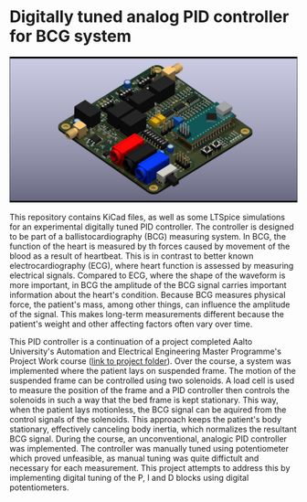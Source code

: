 # Digitally tuned analog PID controller for BCG system

![PID Controller](pcb_rt2.png)

This repository contains KiCad files, as well as some LTSpice simulations for an experimental digitally tuned PID controller. The controller is designed to be part of a ballistocardiography (BCG) measuring system. In BCG, the function of the heart is measured by th forces caused by movement of the blood as a result of heartbeat. This is in contrast to better known electrocardiography (ECG), where heart function is assessed by measuring electrical signals. Compared to ECG, where the shape of the waveform is more important, in BCG the amplitude of the BCG signal carries important information about the heart's condition. Because BCG measures physical force, the patient's mass, among other things, can influence the amplitude of the signal. This makes long-term measurements different because the patient's weight and other affecting factors often vary over time. 

This PID controller is a continuation of a project completed Aalto University's Automation and Electrical Engineering Master Programme's Project Work course ([link to project folder](https://wiki.aalto.fi/display/AEEproject/Instrumentation+for+Ballistocardiography+2023?searchId=NLV66OIGJ)). Over the course, a system was implemented where the patient lays on suspended frame. The motion of the suspended frame can be controlled using two solenoids. A load cell is used to measure the position of the frame and a PID controller then controls the solenoids in such a way that the bed frame is kept stationary. This way, when the patient lays motionless, the BCG signal can be aquired from the control signals of the solenoids. This approach keeps the patient's body stationary, effectively canceling body inertia, which normalizes the resultant BCG signal. During the course, an unconventional, analogic PID controller was implemented. The controller was manually tuned using potentiometer which proved unfeasible, as manual tuning was quite diffictult and necessary for each measurement. This project attempts to address this by implementing digital tuning of the P, I and D blocks using digital potentiometers.

